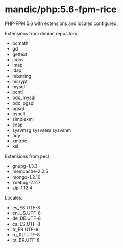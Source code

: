 # mandic/php:5.6-fpm-rice

PHP-FPM 5.6 with extensions and locales configured.

Extensions from debian repository:

- bcmath
- gd
- gettext
- iconv
- imap
- ldap
- mbstring
- mcrypt
- mysql
- pcntl
- pdo_mysql
- pdo_pgsql
- pgsql
- pspell
- simplexml
- soap
- sysvmsg sysvsem sysvshm 
- tidy
- xmlrpc
- xsl


Extensions from pecl:

- gnupg-1.3.3
- memcache-2.2.5
- mongo-1.2.10
- xdebug-2.2.7
- zip-1.12.4


Locales:

- es_ES.UTF-8
- en_US.UTF-8
- de_DE.UTF-8
- ca_ES.UTF-8
- fr_FR.UTF-8
- ru_RU.UTF-8
- pt_BR.UTF-8

